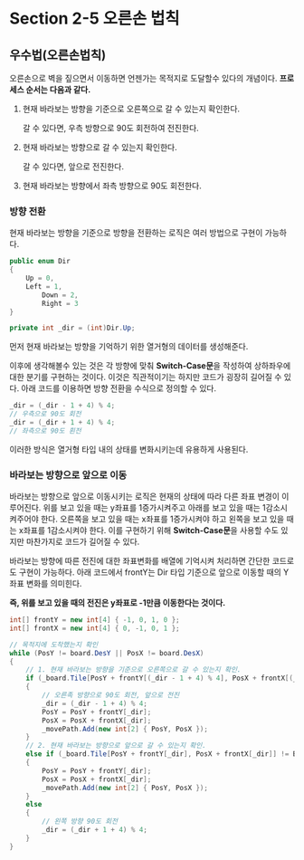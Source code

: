 # Section 2-5 오른손 법칙
## 우수법(오른손법칙)

오른손으로 벽을 짚으면서 이동하면 언젠가는 목적지로 도달할수 있다의 개념이다. **프로세스 순서는 다음과 같다.**

1. 현재 바라보는 방향을 기준으로 오른쪽으로 갈 수 있는지 확인한다.
    
    갈 수 있다면, 우측 방향으로 90도 회전하여 전진한다.
    
2. 현재 바라보는 방향으로 갈 수 있는지 확인한다. 
    
    갈 수 있다면, 앞으로 전진한다.
    
3. 현재 바라보는 방향에서 좌측 방향으로 90도 회전한다.

### 방향 전환

현재 바라보는 방향을 기준으로 방향을 전환하는 로직은 여러 방법으로 구현이 가능하다.

```csharp
public enum Dir
{
    Up = 0,
    Left = 1,
		Down = 2,
		Right = 3
}

private int _dir = (int)Dir.Up;
```

먼저 현재 바라보는 방향을 기억하기 위한 열거형의 데이터를 생성해준다. 

이후에 생각해볼수 있는 것은 각 방향에 맞춰 **Switch-Case문**을 작성하여 상하좌우에 대한 분기를 구현하는 것이다. 이것은 직관적이기는 하지만 코드가 굉장히 길어질 수 있다. 아래 코드를 이용하면 방향 전환을 수식으로 정의할 수 있다.

```csharp
_dir = (_dir - 1 + 4) % 4;
// 우측으로 90도 회전
_dir = (_dir + 1 + 4) % 4;
// 좌측으로 90도 횐전
```

이러한 방식은 열거형 타입 내의 상태를 변화시키는데 유용하게 사용된다. 

### 바라보는 방향으로 앞으로 이동

바라보는 방향으로 앞으로 이동시키는 로직은 현재의 상태에 따라 다른 좌표 변경이 이루어진다. 위를 보고 있을 때는 y좌표를 1증가시켜주고 아래를 보고 있을 때는 1감소시켜주어야 한다. 오른쪽을 보고 있을 때는 x좌표를 1증가시켜야 하고 왼쪽을 보고 있을 때는 x좌표를 1감소시켜야 한다. 이를 구현하기 위해 **Switch-Case문**을 사용할 수도 있지만 마찬가지로 코드가 길어질 수 있다.

바라보는 방향에 따른 전진에 대한 좌표변화를 배열에 기억시켜 처리하면 간단한 코드로도 구현이 가능하다. 아래 코드에서 frontY는 Dir 타입 기준으로 앞으로 이동할 때의 Y좌표 변화를 의미힌다. 

**즉, 위를 보고 있을 때의 전진은 y좌표로 -1만큼 이동한다는 것이다.**

```csharp
int[] frontY = new int[4] { -1, 0, 1, 0 };
int[] frontX = new int[4] { 0, -1, 0, 1 };

// 목적지에 도착했는지 확인
while (PosY != board.DesY || PosX != board.DesX)
{
    // 1. 현재 바라보는 방향을 기준으로 오른쪽으로 갈 수 있는지 확인.
    if (_board.Tile[PosY + frontY[(_dir - 1 + 4) % 4], PosX + frontX[(_dir - 1 + 4) % 4]] != Board.TileType.Wall) 
    {
        // 오른족 방향으로 90도 회전, 앞으로 전진
        _dir = (_dir - 1 + 4) % 4;
        PosY = PosY + frontY[_dir];
        PosX = PosX + frontX[_dir];
        _movePath.Add(new int[2] { PosY, PosX });
    }
    // 2. 현재 바라보는 방향으로 앞으로 갈 수 있는지 확인.
    else if (_board.Tile[PosY + frontY[_dir], PosX + frontX[_dir]] != Board.TileType.Wall)
    {
        PosY = PosY + frontY[_dir];
        PosX = PosX + frontX[_dir];
        _movePath.Add(new int[2] { PosY, PosX });
    }
    else
    {
        // 왼쪽 방향 90도 회전
        _dir = (_dir + 1 + 4) % 4;
    }
}
```
